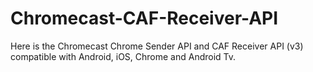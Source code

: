 # Chromecast-CAF-Receiver-API


Here is the Chromecast Chrome Sender API and CAF Receiver API (v3) compatible with Android, iOS, Chrome and Android Tv.
